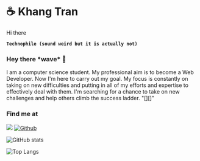 # ☕ Khang Tran

Hi there

**`Technophile (sound weird but it is actually not) `**

### Hey there \*wave\* 👋

I am a computer science student. My professional aim is to become a Web Developer. Now I'm here to carry out my goal. My focus is constantly on taking on new difficulties and putting in all of my efforts and expertise to effectively deal with them. I'm searching for a chance to take on new challenges and help others climb the success ladder. "[][]"

### Find me at

<p align="center">

</p>

![](https://visitor-badge.laobi.icu/badge?page_id=KN2222.KN2222&style=for-the-badge&logo=appveyor)
[![Github](https://img.shields.io/github/followers/KN2222?label=Follow&style=for-the-badge&logo=appveyor)](https://github.com/KN2222)

![GitHub stats](https://github-readme-stats.vercel.app/api?username=KN2222&show_icons=true&theme=tokyonight)

![Top Langs](https://github-readme-stats.vercel.app/api/top-langs/?username=KN2222&theme=tokyonight)
